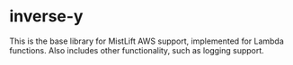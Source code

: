 # inverse-y

This is the base library for MistLift AWS support, implemented for Lambda functions.
Also includes other functionality, such as logging support.

 
 
 
 
 
 
